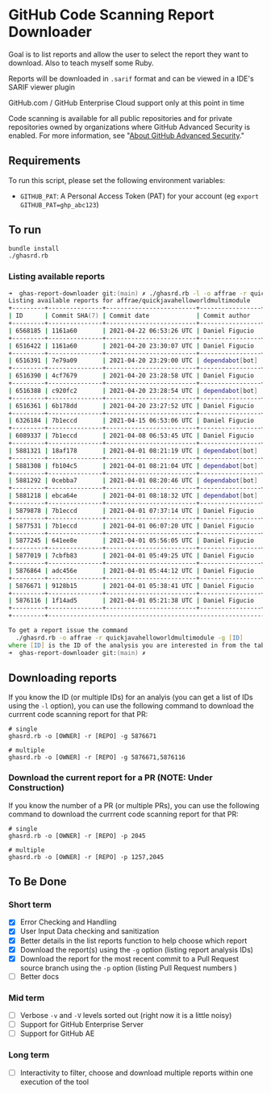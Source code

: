 # GitHub Code Scanning Report Downloader

Goal is to list reports and allow the user to select the report they want to download. Also to teach myself some Ruby.

Reports will be downloaded in `.sarif` format and can be viewed in a IDE's SARIF viewer plugin

GitHub.com / GitHub Enterprise Cloud support only at this point in time

Code scanning is available for all public repositories and for private repositories owned by organizations where GitHub Advanced Security is enabled. For more information, see "[About GitHub Advanced Security](https://docs.github.com/en/github/getting-started-with-github/about-github-advanced-security)."

## Requirements

To run this script, please set the following environment variables:

- `GITHUB_PAT`: A Personal Access Token (PAT) for your account (eg `export GITHUB_PAT=ghp_abc123`)

## To run

``` zsh
bundle install
./ghasrd.rb
```

### Listing available reports

``` zsh
➜  ghas-report-downloader git:(main) ✗ ./ghasrd.rb -l -o affrae -r quickjavahelloworldmultimodule
Listing available reports for affrae/quickjavahelloworldmultimodule
+---------+---------------+-------------------------+-----------------+-----------------------------------------+
| ID      | Commit SHA(7) | Commit date             | Commit author   | Message                                 |
+---------+---------------+-------------------------+-----------------+-----------------------------------------+
| 6568185 | 1161a60       | 2021-04-22 06:53:26 UTC | Daniel Figucio  | Update README.md                        |
+---------+---------------+-------------------------+-----------------+-----------------------------------------+
| 6516422 | 1161a60       | 2021-04-20 23:30:07 UTC | Daniel Figucio  | Update README.md                        |
+---------+---------------+-------------------------+-----------------+-----------------------------------------+
| 6516391 | 7e79a09       | 2021-04-20 23:29:00 UTC | dependabot[bot] | Bump junit from 4.11 to 4.13.1 in /w... |
+---------+---------------+-------------------------+-----------------+-----------------------------------------+
| 6516390 | 4cf7679       | 2021-04-20 23:28:58 UTC | Daniel Figucio  | Merge pull request #1 from affrae/de... |
+---------+---------------+-------------------------+-----------------+-----------------------------------------+
| 6516388 | c920fc2       | 2021-04-20 23:28:54 UTC | dependabot[bot] | Bump junit from 4.11 to 4.13.1 in /w... |
+---------+---------------+-------------------------+-----------------+-----------------------------------------+
| 6516361 | 6b178dd       | 2021-04-20 23:27:52 UTC | Daniel Figucio  | Merge pull request #4 from affrae/de... |
+---------+---------------+-------------------------+-----------------+-----------------------------------------+
| 6326184 | 7b1eccd       | 2021-04-15 06:53:06 UTC | Daniel Figucio  | Update App.java                         |
+---------+---------------+-------------------------+-----------------+-----------------------------------------+
| 6089337 | 7b1eccd       | 2021-04-08 06:53:45 UTC | Daniel Figucio  | Update App.java                         |
+---------+---------------+-------------------------+-----------------+-----------------------------------------+
| 5881321 | 18af178       | 2021-04-01 08:21:19 UTC | dependabot[bot] | Merge eaf1ca73915a559e783378d39eecc5... |
+---------+---------------+-------------------------+-----------------+-----------------------------------------+
| 5881308 | fb104c5       | 2021-04-01 08:21:04 UTC | dependabot[bot] | Merge ac1fac1fcb823b254cd51b36821379... |
+---------+---------------+-------------------------+-----------------+-----------------------------------------+
| 5881292 | 0cebba7       | 2021-04-01 08:20:46 UTC | dependabot[bot] | Merge 1479c0dee564a5ec9dbc8d82b225da... |
+---------+---------------+-------------------------+-----------------+-----------------------------------------+
| 5881218 | ebca64e       | 2021-04-01 08:18:32 UTC | dependabot[bot] | Merge fb39ac581dfefccd29e9233316b925... |
+---------+---------------+-------------------------+-----------------+-----------------------------------------+
| 5879878 | 7b1eccd       | 2021-04-01 07:37:14 UTC | Daniel Figucio  | Update App.java                         |
+---------+---------------+-------------------------+-----------------+-----------------------------------------+
| 5877531 | 7b1eccd       | 2021-04-01 06:07:20 UTC | Daniel Figucio  | Update App.java                         |
+---------+---------------+-------------------------+-----------------+-----------------------------------------+
| 5877245 | 641ee8e       | 2021-04-01 05:56:05 UTC | Daniel Figucio  | Update App.java                         |
+---------+---------------+-------------------------+-----------------+-----------------------------------------+
| 5877019 | 7cbfb83       | 2021-04-01 05:49:25 UTC | Daniel Figucio  | Update codeql-analysis.yml              |
+---------+---------------+-------------------------+-----------------+-----------------------------------------+
| 5876864 | adc456e       | 2021-04-01 05:44:12 UTC | Daniel Figucio  | added custom config to codeql analys... |
+---------+---------------+-------------------------+-----------------+-----------------------------------------+
| 5876671 | 9128b15       | 2021-04-01 05:38:41 UTC | Daniel Figucio  | added a custom query                    |
+---------+---------------+-------------------------+-----------------+-----------------------------------------+
| 5876116 | 1f14ad5       | 2021-04-01 05:21:38 UTC | Daniel Figucio  | Create codeql-analysis.yml              |
+---------+---------------+-------------------------+-----------------+-----------------------------------------+
+---------+-----------------------------------------------------------------------------------------------------+

To get a report issue the command
  ./ghasrd.rb -o affrae -r quickjavahelloworldmultimodule -g [ID]
where [ID] is the ID of the analysis you are interested in from the table above.                                                                                                                                                                                                                                               /6.2s
➜  ghas-report-downloader git:(main) ✗ 
```

## Downloading reports

If you know the ID (or multiple IDs) for an analyis (you can get a list of IDs using the `-l` option), you can use the following command to download the currrent code scanning report for that PR:

``` shell
# single
ghasrd.rb -o [OWNER] -r [REPO] -g 5876671

# multiple
ghasrd.rb -o [OWNER] -r [REPO] -g 5876671,5876116

```

### Download the current report for a PR (NOTE: Under Construction)

If you know the number of a PR (or multiple PRs), you can use the following command to download the currrent code scanning report for that PR:

``` shell
# single
ghasrd.rb -o [OWNER] -r [REPO] -p 2045

# multiple
ghasrd.rb -o [OWNER] -r [REPO] -p 1257,2045
```

## To Be Done

### Short term

- [x] Error Checking and Handling
- [x] User Input Data checking and sanitization
- [x] Better details in the list reports function to help choose which report
- [x] Download the report(s) using the `-g` option (listing report analysis IDs)
- [x] Download the report for the most recent commit to a Pull Request source branch using the `-p` option (listing Pull Request numbers )
- [ ] Better docs

### Mid term

- [ ] Verbose `-v` and `-V` levels sorted out (right now it is a little noisy)
- [ ] Support for GitHub Enterprise Server
- [ ] Support for GitHub AE

### Long term

- [ ] Interactivity to filter, choose and download multiple reports within one execution of the tool
